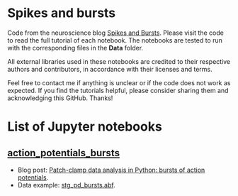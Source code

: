 # Spikes and bursts

Code from the neuroscience blog [Spikes and Bursts](https://spikesandbursts.wordpress.com/). Please visit the code to read the full tutorial of each notebook. The notebooks are tested to run with the corresponding files in the **Data** folder. 

All external libraries used in these notebooks are credited to their respective authors and contributors, in accordance with their licenses and terms. 

Feel free to contact me if anything is unclear or if the code does not work as expected. If you find the tutorials helpful, please consider sharing them and acknowledging this GitHub. Thanks!


# List of Jupyter notebooks

## [action_potentials_bursts](Notebooks/action_potentials_bursts.ipynb)
* Blog post: [Patch-clamp data analysis in Python: bursts of action potentials](https://spikesandbursts.wordpress.com/2023/08/24/patch-clamp-data-analysis-in-python-bursts/).
* Data example: [stg_pd_bursts.abf](Data/stg_pd_bursts.abf).
